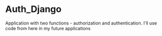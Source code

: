 # Auth_Django
Application with two functions - authorization and authentication. I'll use code from here in my future applications
